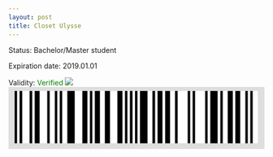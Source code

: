 ```yaml
---
layout: post
title: Closet Ulysse
---
```


Status: Bachelor/Master student

Expiration date: 2019.01.01

Validity: <font color="green"> Verified</font> 
![](/members/img/Closet_Ulysse.png)
![](/members/img/bar.png)
